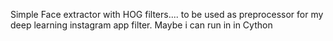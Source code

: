 Simple Face extractor with HOG filters.... to be used as preprocessor for my deep learning instagram app filter. Maybe i can run in in Cython
